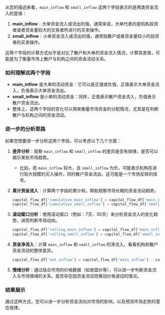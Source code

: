 从您的描述来看，`main_inflow` 和 `small_inflow` 这两个字段表示的是两类资金流入的差值：

1.  **main_inflow**：大单资金流入或流出的值。通常来说，大单代表的是机构投资者或者资金量较大的交易者所进行的买卖操作。
2.  **small_inflow**：小单资金流入或流出的值，通常指散户或者资金量较小的投资者的买卖操作。

这两个字段的计算方式似乎是对比了散户和大单的资金流入情况，计算其差值，可能是为了衡量市场上散户与机构之间的资金流动关系。

### 如何理解这两个字段

-   **main_inflow** 是大单的流动资金：它可以是正值或负值，正值表示大单资金流入，负值表示大单资金流出。
-   **small_inflow** 是小单的流动资金：同样，正值表示散户资金流入，负值表示散户资金流出。
-   整体上，这两个字段的变化可以用来衡量市场资金的分配情况，尤其是在判断散户与机构之间的资金流动。

### 进一步的分析思路

如果您想要进一步分析这两个字段，可以考虑以下几个方面：

1.  **差异分析**：观察 `main_inflow` 和 `small_inflow` 的差异是否有规律，是否可以揭示某些市场趋势。

    -   比如，若 `main_inflow` 较大，且 `small_inflow` 为负，可能表示机构在进行较大规模的买入操作，同时散户资金流出，这可能是一个市场反转的信号。

2.  **累计资金流入**：计算两个字段的累计和，帮助观察市场长期的资金流动趋势。

    ```python
    capital_flow_df['cumulative_main_inflow'] = capital_flow_df['main_inflow'].cumsum()
    capital_flow_df['cumulative_small_inflow'] = capital_flow_df['small_inflow'].cumsum()
    ```

3.  **滚动窗口分析**：使用滚动窗口（例如：7天、30天）来分析资金流入的变化趋势，进而判断市场动向。

    ```python
    capital_flow_df['rolling_main_inflow'] = capital_flow_df['main_inflow'].rolling(window=30).sum()
    capital_flow_df['rolling_small_inflow'] = capital_flow_df['small_inflow'].rolling(window=30).sum()
    ```

4.  **资金净流入**：计算 `main_inflow` 和 `small_inflow` 的净流入，看看机构和散户资金流动的整体差异。

    ```python
    capital_flow_df['net_inflow'] = capital_flow_df['main_inflow'] - capital_flow_df['small_inflow']
    ```

5.  **情绪分析**：通过结合市场的价格数据（如收盘价等），可以进一步判断资金流入与市场情绪的关系，是否存在因资金流动而推动价格波动的情况。

### 结果展示

通过这种方式，您可以进一步分析资金流向对市场的影响，以及预测市场走势的潜在规律。